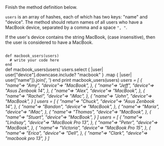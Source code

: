 Finish the method definition below.

`users` is an array of hashes, each of which has two keys: "name" and "device".
The method should return names of all users who have a MacBook device, separated by a comma and a space `", "`.

If the user's device contains the string MacBook, (case insensitive), then the user is considered to have a MacBook.


<Editor lang="ruby" type="exercise" testMode="multipleInput">
<code>
def macbook_users(users)
  # write your code here
end
</code>

<solution>
def macbook_users(users)
  users.select { |user| user["device"].downcase.include? "macbook" }
       .map { |user| user["name"]}.join(', ')
end
</solution>

<testcases>
<caller>
print macbook_users(users)
</caller>
<testcase>
<i>
users = [
  {
    "name"=> "Amy",
    "device"=> "MacBook",
  },
  {
    "name"=> "Jeff",
    "device"=> "Asus Zenbook 14",
  },
  {
    "name"=> "Alex",
    "device"=> "MacBook",
  },
  {
    "name"=> "Rachel",
    "device"=> "iMac",
  },
  {
    "name"=> "John",
    "device"=> "MacBook",
  }
]
</i>
</testcase>
<testcase>
<i>
users = [
  {
    "name"=> "Chuck",
    "device"=> "Asus Zenbook 14",
  },
  {
    "name"=> "Bandon",
    "device"=> "MacBook",
  },
    {
    "name"=> "Maria",
    "device"=> "iMac",
  },
  {
    "name"=> "Thomas",
    "device"=> "MacBook",
  },
  {
    "name"=> "Stuart",
    "device"=> "MacBook",
  }
]
</i>
</testcase>
<testcase>
<i>
users = [
  {
    "name"=> "Lindsay",
    "device"=> "MacBook Pro 13",
  },
  {
    "name"=> "Peter",
    "device"=> "MacBook",
  },
    {
    "name"=> "Victoria",
    "device"=> "MacBook Pro 15",
  },
  {
    "name"=> "Erica",
    "device"=> "Dell",
  },
  {
    "name"=> "Clark",
    "device"=> "macbook pro 13",
  }
]
</i>
</testcase>
</testcases>
</Editor>